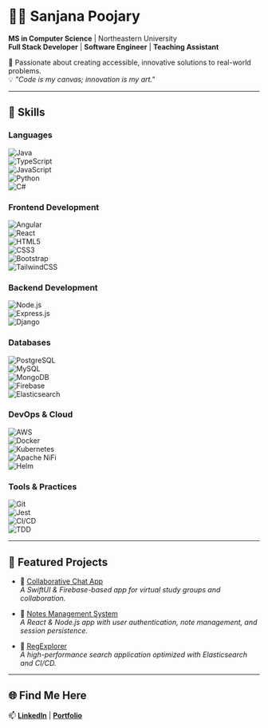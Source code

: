 # 👩‍💻 Sanjana Poojary

**MS in Computer Science** | Northeastern University  
**Full Stack Developer** | **Software Engineer** | **Teaching Assistant**

🌟 Passionate about creating accessible, innovative solutions to real-world problems.  
💡 _"Code is my canvas; innovation is my art."_

---

## 🔧 **Skills**

### **Languages**  
![Java](https://img.shields.io/badge/Java-007396?style=flat-square&logo=java&logoColor=white)  
![TypeScript](https://img.shields.io/badge/TypeScript-3178C6?style=flat-square&logo=typescript&logoColor=white)  
![JavaScript](https://img.shields.io/badge/JavaScript-F7DF1E?style=flat-square&logo=javascript&logoColor=black)  
![Python](https://img.shields.io/badge/Python-3776AB?style=flat-square&logo=python&logoColor=white)  
![C#](https://img.shields.io/badge/C%23-68217A?style=flat-square&logo=c-sharp&logoColor=white)

### **Frontend Development**  
![Angular](https://img.shields.io/badge/Angular-DD0031?style=flat-square&logo=angular&logoColor=white)  
![React](https://img.shields.io/badge/React-61DAFB?style=flat-square&logo=react&logoColor=black)  
![HTML5](https://img.shields.io/badge/HTML5-E34F26?style=flat-square&logo=html5&logoColor=white)  
![CSS3](https://img.shields.io/badge/CSS3-1572B6?style=flat-square&logo=css3&logoColor=white)  
![Bootstrap](https://img.shields.io/badge/Bootstrap-563D7C?style=flat-square&logo=bootstrap&logoColor=white)  
![TailwindCSS](https://img.shields.io/badge/TailwindCSS-06B6D4?style=flat-square&logo=tailwind-css&logoColor=white)

### **Backend Development**  
![Node.js](https://img.shields.io/badge/Node.js-339933?style=flat-square&logo=node.js&logoColor=white)  
![Express.js](https://img.shields.io/badge/Express.js-000000?style=flat-square&logo=express&logoColor=white)  
![Django](https://img.shields.io/badge/Django-092E20?style=flat-square&logo=django&logoColor=white)

### **Databases**  
![PostgreSQL](https://img.shields.io/badge/PostgreSQL-336791?style=flat-square&logo=postgresql&logoColor=white)  
![MySQL](https://img.shields.io/badge/MySQL-4479A1?style=flat-square&logo=mysql&logoColor=white)  
![MongoDB](https://img.shields.io/badge/MongoDB-47A248?style=flat-square&logo=mongodb&logoColor=white)  
![Firebase](https://img.shields.io/badge/Firebase-FFCA28?style=flat-square&logo=firebase&logoColor=black)  
![Elasticsearch](https://img.shields.io/badge/Elasticsearch-005571?style=flat-square&logo=elasticsearch&logoColor=white)

### **DevOps & Cloud**  
![AWS](https://img.shields.io/badge/AWS-232F3E?style=flat-square&logo=amazonaws&logoColor=white)  
![Docker](https://img.shields.io/badge/Docker-2496ED?style=flat-square&logo=docker&logoColor=white)  
![Kubernetes](https://img.shields.io/badge/Kubernetes-326CE5?style=flat-square&logo=kubernetes&logoColor=white)  
![Apache NiFi](https://img.shields.io/badge/Apache%20NiFi-00A1C1?style=flat-square&logo=apache-nifi&logoColor=white)  
![Helm](https://img.shields.io/badge/Helm-0F1C36?style=flat-square&logo=helm&logoColor=white)

### **Tools & Practices**  
![Git](https://img.shields.io/badge/Git-F05032?style=flat-square&logo=git&logoColor=white)  
![Jest](https://img.shields.io/badge/Jest-C21325?style=flat-square&logo=jest&logoColor=white)  
![CI/CD](https://img.shields.io/badge/CI%2FCD-000000?style=flat-square&logo=jenkins&logoColor=white)  
![TDD](https://img.shields.io/badge/TDD-8D2E2E?style=flat-square&logo=test-tube&logoColor=white)

---

## 📂 **Featured Projects**
- 🔗 [Collaborative Chat App](https://github.com/sanjana2296/collaborative-chat-app)  
  *A SwiftUI & Firebase-based app for virtual study groups and collaboration.*

- 🔗 [Notes Management System](https://github.com/sanjana2296/notes-app)  
  *A React & Node.js app with user authentication, note management, and session persistence.*

- 🔗 [RegExplorer](https://github.com/sanjana2296/regexplorer)  
  *A high-performance search application optimized with Elasticsearch and CI/CD.*

---

## 🌐 **Find Me Here**  

📫 **[LinkedIn](https://www.linkedin.com/in/sanjanapoojary22/)** | **[Portfolio](https://your-portfolio-link.com)**  
